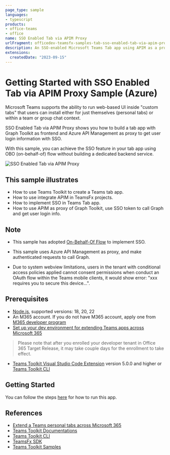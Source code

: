 ```yaml
---
page_type: sample
languages:
- typescript
products:
- office-teams
- office
name: SSO Enabled Tab via APIM Proxy
urlFragment: officedev-teamsfx-samples-tab-sso-enabled-tab-via-apim-proxy
description: An SSO-enabled Microsoft Teams Tab app using APIM as a proxy.
extensions:
  createdDate: "2023-09-15"
---
```

# Getting Started with SSO Enabled Tab via APIM Proxy Sample (Azure)

Microsoft Teams supports the ability to run web-based UI inside "custom tabs" that users can install either for just themselves (personal tabs) or within a team or group chat context.

SSO Enabled Tab via APIM Proxy shows you how to build a tab app with Graph Toolkit as frontend and Azure API Management as proxy to get user login information with SSO.

With this sample, you can achieve the SSO feature in your tab app using OBO (on-behalf-of) flow without building a dedicated backend service.

![SSO Enabled Tab via APIM Proxy](./assets/sampleDemo.gif)

## This sample illustrates

- How to use Teams Toolkit to create a Teams tab app.
- How to use integrate APIM in TeamsFx projects.
- How to implement SSO in Teams Tab app.
- How to use APIM as proxy of Graph Toolkit, use SSO token to call Graph and get user login info.

## Note
- This sample has adopted [On-Behalf-Of Flow](https://learn.microsoft.com/en-us/azure/active-directory/develop/v2-oauth2-on-behalf-of-flow) to implement SSO.

- This sample uses Azure API Management as proxy, and make authenticated requests to call Graph.

- Due to system webview limitations, users in the tenant with conditional access policies applied cannot consent permissions when conduct an OAuth flow within the Teams mobile clients, it would show error: "xxx requires you to secure this device...".

## Prerequisites

- [Node.js](https://nodejs.org/), supported versions: 18, 20, 22
- An M365 account. If you do not have M365 account, apply one from [M365 developer program](https://developer.microsoft.com/microsoft-365/dev-program)
- [Set up your dev environment for extending Teams apps across Microsoft 365](https://aka.ms/teamsfx-m365-apps-prerequisites)
> Please note that after you enrolled your developer tenant in Office 365 Target Release, it may take couple days for the enrollment to take effect.
- [Teams Toolkit Visual Studio Code Extension](https://aka.ms/teams-toolkit) version 5.0.0 and higher or [Teams Toolkit CLI](https://aka.ms/teams-toolkit-cli)

## Getting Started

You can follow the steps [here](https://aka.ms/teamsfx-sso-tab-via-apim) for how to run this app.

## References

* [Extend a Teams personal tabs across Microsoft 365](https://docs.microsoft.com/microsoftteams/platform/m365-apps/extend-m365-teams-personal-tab?tabs=manifest-teams-toolkit)
* [Teams Toolkit Documentations](https://docs.microsoft.com/microsoftteams/platform/toolkit/teams-toolkit-fundamentals)
* [Teams Toolkit CLI](https://docs.microsoft.com/microsoftteams/platform/toolkit/teamsfx-cli)
* [TeamsFx SDK](https://docs.microsoft.com/microsoftteams/platform/toolkit/teamsfx-sdk)
* [Teams Toolkit Samples](https://github.com/OfficeDev/TeamsFx-Samples)
